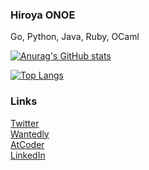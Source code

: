 ### Hiroya ONOE
Go, Python, Java, Ruby, OCaml

[![Anurag's GitHub stats](https://github-readme-stats.vercel.app/api?username=hiroyaonoe&count_private=true&show_icons=true&line_height=28)](https://github.com/anuraghazra/github-readme-stats)

[![Top Langs](https://github-readme-stats.vercel.app/api/top-langs/?username=hiroyaonoe&card_width=495)](https://github.com/anuraghazra/github-readme-stats)

### Links
[Twitter](https://twitter.com/hiroyanoe)  
[Wantedly](https://www.wantedly.com/id/onoe_hiroya)  
[AtCoder](https://atcoder.jp/users/noe)  
[LinkedIn](https://www.linkedin.com/in/onoehiroya/)

<!--
**hiroyaonoe/hiroyaonoe** is a ✨ _special_ ✨ repository because its `README.md` (this file) appears on your GitHub profile.

Here are some ideas to get you started:

- 🔭 I’m currently working on ...
- 🌱 I’m currently learning ...
- 👯 I’m looking to collaborate on ...
- 🤔 I’m looking for help with ...
- 💬 Ask me about ...
- 📫 How to reach me: ...
- 😄 Pronouns: ...
- ⚡ Fun fact: ...
-->
